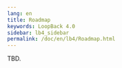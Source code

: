 ```yaml
---
lang: en
title: Roadmap
keywords: LoopBack 4.0
sidebar: lb4_sidebar
permalink: /doc/en/lb4/Roadmap.html
---
```


TBD.
